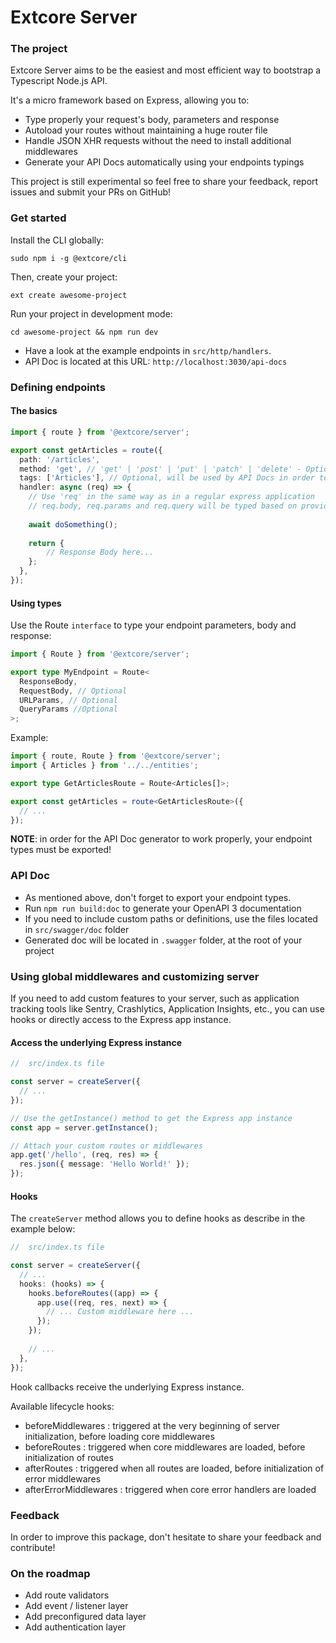# Extcore Server

### The project

Extcore Server aims to be the easiest and most efficient way to bootstrap a Typescript Node.js API.

It's a micro framework based on Express, allowing you to:
- Type properly your request's body, parameters and response
- Autoload your routes without maintaining a huge router file
- Handle JSON XHR requests without the need to install additional middlewares
- Generate your API Docs automatically using your endpoints typings

This project is still experimental so feel free to share your feedback, report issues and submit your PRs on GitHub!

### Get started

Install the CLI globally:

```
sudo npm i -g @extcore/cli
```

Then, create your project:
```
ext create awesome-project
```

Run your project in development mode:
```
cd awesome-project && npm run dev
```

- Have a look at the example endpoints in `src/http/handlers`.
- API Doc is located at this URL: `http://localhost:3030/api-docs`

### Defining endpoints

#### The basics

```typescript
import { route } from '@extcore/server';

export const getArticles = route({
  path: '/articles',
  method: 'get', // 'get' | 'post' | 'put' | 'patch' | 'delete' - Optional, default is 'get'
  tags: ['Articles'], // Optional, will be used by API Docs in order to group your endpoints
  handler: async (req) => {
    // Use 'req' in the same way as in a regular express application
    // req.body, req.params and req.query will be typed based on provided interface (see next section)
      
    await doSomething();
    
    return {
        // Response Body here...
    };
  },
});
```

#### Using types

Use the Route `interface` to type your endpoint parameters, body and response:

```typescript
import { Route } from '@extcore/server';

export type MyEndpoint = Route<
  ResponseBody,
  RequestBody, // Optional
  URLParams, // Optional
  QueryParams //Optional
>;
```

Example:

```typescript
import { route, Route } from '@extcore/server';
import { Articles } from '../../entities';

export type GetArticlesRoute = Route<Articles[]>;

export const getArticles = route<GetArticlesRoute>({
  // ...
});
```

**NOTE**: in order for the API Doc generator to work properly, your endpoint types must be exported!

### API Doc

- As mentioned above, don't forget to export your endpoint types.
- Run `npm run build:doc` to generate your OpenAPI 3 documentation
- If you need to include custom paths or definitions, use the files located in `src/swagger/doc` folder
- Generated doc will be located in `.swagger` folder, at the root of your project

### Using global middlewares and customizing server

If you need to add custom features to your server, such as application tracking tools like Sentry, Crashlytics, Application Insights, etc., you can use hooks or directly access to the Express app instance.

#### Access the underlying Express instance

```typescript
//  src/index.ts file

const server = createServer({
  // ...
});

// Use the getInstance() method to get the Express app instance
const app = server.getInstance();

// Attach your custom routes or middlewares
app.get('/hello', (req, res) => {
  res.json({ message: 'Hello World!' });
});
```

#### Hooks

The `createServer` method allows you to define hooks as describe in the example below:

```typescript
//  src/index.ts file

const server = createServer({
  // ...
  hooks: (hooks) => {
    hooks.beforeRoutes((app) => {
      app.use((req, res, next) => {
        // ... Custom middleware here ...  
      });
    });
    
    // ...
  },
});
```
Hook callbacks receive the underlying Express instance.

Available lifecycle hooks:
- beforeMiddlewares : triggered at the very beginning of server initialization, before loading core middlewares
- beforeRoutes : triggered when core middlewares are loaded, before initialization of routes
- afterRoutes : triggered when all routes are loaded, before initialization of error middlewares
- afterErrorMiddlewares : triggered when core error handlers are loaded

### Feedback

In order to improve this package, don't hesitate to share your feedback and contribute!

### On the roadmap

- Add route validators
- Add event / listener layer
- Add preconfigured data layer
- Add authentication layer
